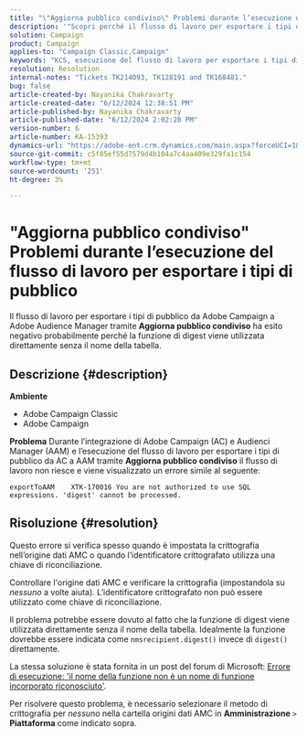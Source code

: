 ```yaml
---
title: "\"Aggiorna pubblico condiviso\" Problemi durante l’esecuzione del flusso di lavoro per esportare i tipi di pubblico"
description: '"Scopri perché il flusso di lavoro per esportare i tipi di pubblico da Adobe Campaign a Adobe Audience Manager utilizzando Aggiorna pubblico condiviso non riesce".'
solution: Campaign
product: Campaign
applies-to: "Campaign Classic,Campaign"
keywords: "KCS, esecuzione del flusso di lavoro per esportare i tipi di pubblico, da AC a AAM, \"aggiorna pubblico condiviso\" attività, Adobe Campaign Classic, Adobe Campaign"
resolution: Resolution
internal-notes: "Tickets TK214093, TK128191 and TK168481."
bug: false
article-created-by: Nayanika Chakravarty
article-created-date: "6/12/2024 12:38:51 PM"
article-published-by: Nayanika Chakravarty
article-published-date: "6/12/2024 2:02:28 PM"
version-number: 6
article-number: KA-15393
dynamics-url: "https://adobe-ent.crm.dynamics.com/main.aspx?forceUCI=1&pagetype=entityrecord&etn=knowledgearticle&id=9170e7b4-b828-ef11-840b-6045bd0065b6"
source-git-commit: c5f85ef55d7579d4b104a7c4aa409e329fa1c154
workflow-type: tm+mt
source-wordcount: '251'
ht-degree: 3%

---
```


# &quot;Aggiorna pubblico condiviso&quot; Problemi durante l’esecuzione del flusso di lavoro per esportare i tipi di pubblico


Il flusso di lavoro per esportare i tipi di pubblico da Adobe Campaign a Adobe Audience Manager tramite <b>Aggiorna pubblico condiviso</b> ha esito negativo probabilmente perché la funzione di digest viene utilizzata direttamente senza il nome della tabella.

## Descrizione {#description}


<b>Ambiente</b>

- Adobe Campaign Classic
- Adobe Campaign


<b>Problema</b>
Durante l’integrazione di Adobe Campaign (AC) e Audienci Manager (AAM) e l’esecuzione del flusso di lavoro per esportare i tipi di pubblico da AC a AAM tramite <b>Aggiorna pubblico condiviso</b> il flusso di lavoro non riesce e viene visualizzato un errore simile al seguente:


```
exportToAAM    XTK-170016 You are not authorized to use SQL expressions. 'digest' cannot be processed.
```



## Risoluzione {#resolution}


Questo errore si verifica spesso quando è impostata la crittografia nell’origine dati AMC o quando l’identificatore crittografato utilizza una chiave di riconciliazione.

Controllare l&#39;origine dati AMC e verificare la crittografia (impostandola su *nessuno* a volte aiuta). L’identificatore crittografato non può essere utilizzato come chiave di riconciliazione.

Il problema potrebbe essere dovuto al fatto che la funzione di digest viene utilizzata direttamente senza il nome della tabella. Idealmente la funzione dovrebbe essere indicata come `nmsrecipient.digest()` invece di `digest()` direttamente.

La stessa soluzione è stata fornita in un post del forum di Microsoft: [Errore di esecuzione: &#39;il nome della funzione non è un nome di funzione incorporato riconosciuto&#39;](https://social.msdn.microsoft.com/Forums/sqlserver/en-US/66a6e3db-3ec6-4214-9d2f-a6a532a37db5/execution-error-the-function-name-is-not-a-recognized-builtin-function-name?forum=sqldatabaseengine).

Per risolvere questo problema, è necessario selezionare il metodo di crittografia per *nessuno* nella cartella origini dati AMC in <b>Amministrazione</b> `>`  <b>Piattaforma</b> come indicato sopra.
